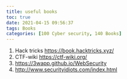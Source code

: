```yaml
---
title: useful books
toc: true
date: 2021-04-15 09:56:37
tags: Books
categories: [100 Cyber security, 140 Books]
---
```



1. Hack tricks https://book.hacktricks.xyz/
1. CTF-wiki https://ctf-wiki.org/
1. https://3wapp.github.io/WebSecurity
1. http://www.securityidiots.com/index.html
